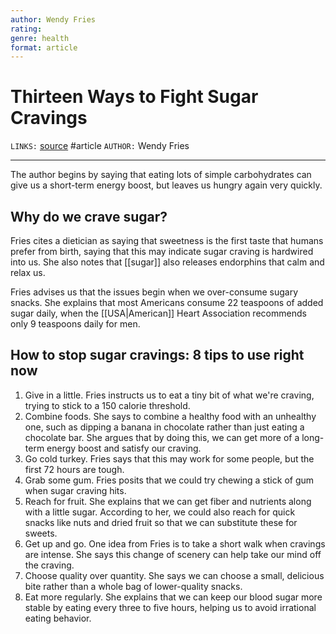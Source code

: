 ```yaml
---
author: Wendy Fries
rating: 
genre: health
format: article
---
```

# Thirteen Ways to Fight Sugar Cravings
`LINKS:` [source](https://www.webmd.com/diet/features/13-ways-to-fight-sugar-cravings#1)
#article 
`AUTHOR:` Wendy Fries

---
The author begins by saying that eating lots of simple carbohydrates can give us a short-term energy boost, but leaves us hungry again very quickly. 

## Why do we crave sugar?
Fries cites a dietician as saying that sweetness is the first taste that humans prefer from birth, saying that this may indicate sugar craving is hardwired into us. She also notes that [[sugar]] also releases endorphins that calm and relax us.

Fries advises us that the issues begin when we over-consume sugary snacks. She explains that most Americans consume 22 teaspoons of added sugar daily, when the [[USA|American]] Heart Association recommends only 9 teaspoons daily for men.

## How to stop sugar cravings: 8 tips to use right now
1. Give in a little. Fries instructs us to eat a tiny bit of what we're craving, trying to stick to a 150 calorie threshold.
2. Combine foods. She says to combine a healthy food with an unhealthy one, such as dipping a banana in chocolate rather than just eating a chocolate bar. She argues that by doing this, we can get more of a long-term energy boost and satisfy our craving. 
3. Go cold turkey. Fries says that this may work for some people, but the first 72 hours are tough. 
4. Grab some gum. Fries posits that we could try chewing a stick of gum when sugar craving hits. 
5. Reach for fruit. She explains that we can get fiber and nutrients along with a little sugar. According to her, we could also reach for quick snacks like nuts and dried fruit so that we can substitute these for sweets. 
6. Get up and go. One idea from Fries is to take a short walk when cravings are intense. She says this change of scenery can help take our mind off the craving. 
7. Choose quality over quantity. She says we can choose a small, delicious bite rather than a whole bag of lower-quality snacks. 
8. Eat more regularly. She explains that we can keep our blood sugar more stable by eating every three to five hours, helping us to avoid irrational eating behavior. 
